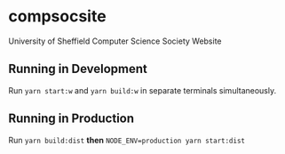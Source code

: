 # compsocsite
University of Sheffield Computer Science Society Website

## Running in Development
Run `yarn start:w` and `yarn build:w` in separate terminals simultaneously.

## Running in Production
Run `yarn build:dist` **then** `NODE_ENV=production yarn start:dist`
